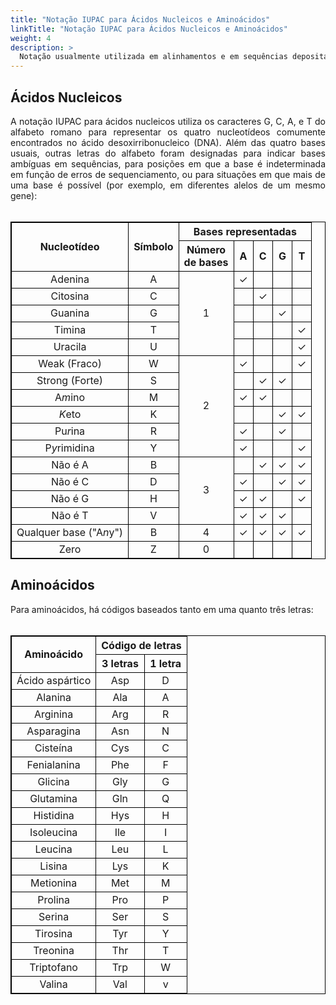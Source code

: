 ```yaml
---
title: "Notação IUPAC para Ácidos Nucleicos e Aminoácidos"
linkTitle: "Notação IUPAC para Ácidos Nucleicos e Aminoácidos"
weight: 4
description: >
  Notação usualmente utilizada em alinhamentos e em sequências depositadas nos banco de dados
---
```


## Ácidos Nucleicos
<head>
<style>
table, th, td {
  border: 1px solid black;
}
</style>
</head>
<body>
<div align="justify">
A notação IUPAC para ácidos nucleicos utiliza os caracteres G, C, A, e T do alfabeto romano para representar os quatro nucleotídeos comumente encontrados no ácido desoxirribonucleico (DNA). Além das quatro bases usuais, outras letras do alfabeto foram designadas para indicar bases ambíguas em sequências, para posições em que a base é indeterminada em função de erros de sequenciamento, ou para situações em que mais de uma base é possível (por exemplo, em diferentes alelos de um mesmo gene):
<br><br>
</div>

<table class="center" style="text-align:center;">
  <tr>
    <th rowspan="2" style="vertical-align:middle;"><strong>Nucleotídeo</strong></th>
	<th rowspan="2" style="vertical-align:middle;"><strong>Símbolo</strong></th>
	<th colspan="5"><strong>Bases representadas</th></strong></th>
  <tr>
	<th>Número <br>de bases</th>
	<th>A</th>
	<th>C</th>
	<th>G</th>
	<th>T</th>
  <tr>
    <td>Adenina</td>
    <td style="text-align:center;">A</td>
	<td rowspan="5" style="vertical-align:middle;">1</td>
	<td>✓</td>
	<td> </td>
	<td> </td>
	<td> </td>
  </tr> 
  <tr>
    <td>Citosina</td>
    <td>C</td>
	<td> </td>
	<td>✓</td>
	<td> </td>
	<td> </td>
  <tr>
    <td>Guanina</td>
    <td>G</td>
	<td> </td>
	<td> </td>
	<td>✓</td>
	<td> </td>
  </tr>
  <tr>
    <td>Timina</td>
    <td>T</td>
	<td> </td>
	<td> </td>
	<td> </td>
	<td>✓</td>
  </tr>
    <tr>
    <td>Uracila</td>
    <td>U</td>
	<td> </td>
	<td> </td>
	<td> </td>
	<td>✓</td>
  </tr>
  <tr>
    <td>Weak (Fraco)</td>
    <td>W</td>
	<td rowspan="6" style="vertical-align:middle;">2</td>
	<td>✓</td>
	<td> </td>
	<td> </td>
	<td>✓</td>
  </tr> 
    <tr>
    <td>Strong (Forte)</td>
    <td>S</td>
	<td> </td>
	<td>✓</td>
	<td>✓</td>
	<td> </td>
  </tr>
    <tr>
    <td>A<i>m</i>ino</td>
    <td>M</td>
	<td>✓</td>
	<td>✓</td>
	<td> </td>
	<td> </td>
  </tr>
    <tr>
    <td><i>K</i>eto</td>
    <td>K</td>
	<td> </td>
	<td> </td>
	<td>✓</td>
	<td>✓</td>
  </tr>
    <tr>
    <td>Pu<i>r</i>ina</td>
    <td>R</td>
	<td>✓</td>
	<td> </td>
	<td>✓</td>
	<td> </td>
  </tr>
  <tr>
    <td>P<i>y</i>rimidina</td>
    <td>Y</td>
	<td>✓</td>
	<td> </td>
	<td> </td>
	<td>✓</td>
  </tr>
  <tr>
    <td>Não é A</td>
    <td>B</td>
	<td rowspan="4" style="vertical-align:middle;">3</td>
	<td> </td>
	<td>✓</td>
	<td>✓</td>
	<td>✓</td>
  </tr>
    <tr>
    <td>Não é C</td>
    <td>D</td>
	<td>✓</td>
	<td> </td>
	<td>✓</td>
	<td>✓</td>
  </tr>
    <tr>
    <td>Não é G</td>
    <td>H</td>
	<td>✓</td>
	<td>✓</td>
	<td> </td>
	<td>✓</td>
  </tr>
    <tr>
    <td>Não é T</td>
    <td>V</td>
	<td>✓</td>
	<td>✓</td>
	<td>✓</td>
	<td> </td>
  </tr>
    <tr>
    <td>Qualquer base ("A<i>n</i>y")</td>
    <td>B</td>
	<td rowspan="1" style="vertical-align:middle;">4</td>
	<td>✓</td>
	<td>✓</td>
	<td>✓</td>
	<td>✓</td>
  </tr>
  <tr>
    <td>Zero</td>
    <td>Z</td>
	<td rowspan="1" style="vertical-align:middle;">0</td>
	<td> </td>
	<td> </td>
	<td> </td>
	<td> </td>
  </tr>
</table>


## Aminoácidos

<div align="justify">
Para aminoácidos, há códigos baseados tanto em uma quanto três letras:
<br><br>
</div>

<table class="center" style="text-align:center;">
  <tr>
    <th rowspan="2" style="vertical-align:middle;"><strong>Aminoácido</strong></th>
	<th colspan="2" style="vertical-align:middle;"><strong>Código de letras</strong></th>
	<tr>
	<th>3 letras</th>
	<th>1 letra</th>
  <tr>
    <td>Ácido aspártico</td>
    <td>Asp</td>
	<td>D</td>
  </tr> 
  <tr>
    <td>Alanina</td>
    <td>Ala</td>
	<td>A</td>
  </tr> 
  <tr>
    <td>Arginina</td>
    <td>Arg</td>
	<td>R</td>
  </tr> 
  <tr>
    <td>Asparagina</td>
    <td>Asn</td>
	<td>N</td>
  </tr> 
  <tr>
    <td>Cisteína</td>
    <td>Cys</td>
	<td>C</td>
  </tr>
  <tr>
    <td>Fenialanina</td>
    <td>Phe</td>
	<td>F</td>
  </tr> 
    <tr>
    <td>Glicina</td>
    <td>Gly</td>
	<td>G</td>
  </tr>
  <tr>
    <td>Glutamina</td>
    <td>Gln</td>
	<td>Q</td>
  </tr>
  <tr>
    <td>Histidina</td>
    <td>Hys</td>
	<td>H</td>
  </tr>
  <tr>
    <td>Isoleucina</td>
    <td>Ile</td>
	<td>I</td>
  </tr>
  <tr>
    <td>Leucina</td>
    <td>Leu</td>
	<td>L</td>
  </tr>
  <tr>
    <td>Lisina</td>
    <td>Lys</td>
	<td>K</td>
  </tr>
  <tr>
    <td>Metionina</td>
    <td>Met</td>
	<td>M</td>
  </tr>
  <tr>
    <td>Prolina</td>
    <td>Pro</td>
	<td>P</td>
  </tr>  
  <tr>
    <td>Serina</td>
    <td>Ser</td>
	<td>S</td>
  </tr>
  <tr>
    <td>Tirosina</td>
    <td>Tyr</td>
	<td>Y</td>
  </tr> 
  <tr>
    <td>Treonina</td>
    <td>Thr</td>
	<td>T</td>
  </tr>
    <tr>
    <td>Triptofano</td>
    <td>Trp</td>
	<td>W</td>
  </tr>
  <tr>
    <td>Valina</td>
    <td>Val</td>
	<td>v</td>
  </tr>   
</table> 

